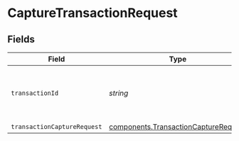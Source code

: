 # CaptureTransactionRequest


## Fields

| Field                                                                                        | Type                                                                                         | Required                                                                                     | Description                                                                                  | Example                                                                                      |
| -------------------------------------------------------------------------------------------- | -------------------------------------------------------------------------------------------- | -------------------------------------------------------------------------------------------- | -------------------------------------------------------------------------------------------- | -------------------------------------------------------------------------------------------- |
| `transactionId`                                                                              | *string*                                                                                     | :heavy_check_mark:                                                                           | The ID for the transaction to get the information for.                                       | fe26475d-ec3e-4884-9553-f7356683f7f9                                                         |
| `transactionCaptureRequest`                                                                  | [components.TransactionCaptureRequest](../../models/components/transactioncapturerequest.md) | :heavy_minus_sign:                                                                           | N/A                                                                                          |                                                                                              |